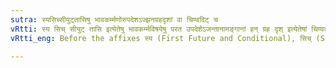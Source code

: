 ```yaml
---
sutra: स्यसिच्सीयुट्तासिषु भावकर्म्मणोरुपदेशऽज्झनग्रहदृशां वा चिण्वदिट् च
vRtti: स्य सिच् सीयुट् तासि इत्येतेषु भावकर्म्मविषयेषु परत उपदेशेऽजन्तानामङ्गानां हन् ग्रह दृश् इत्येतेषां चिण्वत्कार्यं भवति वा । यदा चिण्वत् इडागमो भवति ॥
vRtti_eng: Before the affixes स्य (First Future and Conditional), सिच् (S-Aorist), सीयुट् (Benedictive) and तासि (the Priphrastic Future), when there are used in the Impersonal (भाव) and Passive (कर्म) Voices, (1) the verbal stems ending in a vowel in the Grammatical system of instruction (उपदेश), as well as the verbs (2) हन् (3) ग्रह् and (4) दृश् are treated optionally in the same way as in the third person of the Passive Aorist in चिण्, and when so treated, they have the augment इट् ॥

---
```

